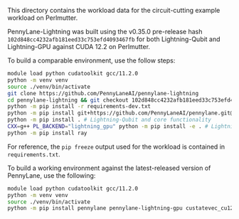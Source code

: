 This directory contains the workload data for the circuit-cutting example workload on Perlmutter.

PennyLane-Lightning was built using the v0.35.0 pre-release hash `102d848cc4232afb181eed33c753efd4093467fb` for both Lightning-Qubit and Lightning-GPU against CUDA 12.2 on Perlmutter.

To build a comparable environment, use the follow steps:

```bash
module load python cudatoolkit gcc/11.2.0
python -m venv venv
source ./venv/bin/activate
git clone https://github.com/PennyLaneAI/pennylane-lightning 
cd pennylane-lightning && git checkout 102d848cc4232afb181eed33c753efd4093467fb
python -m pip install -r requirements-dev.txt
python -m pip install git+https://github.com/PennyLaneAI/pennylane.git@f7bba2b8a21319309b21250073492573f5ee967a#egg=PennyLane
python -m pip install . # Lightning-Qubit and core functionality
CXX=g++ PL_BACKEND="lightning_gpu" python -m pip install -e . # Lightning-GPU
python -m pip install ray
```

For reference, the `pip freeze` output used for the workload is contained in `requirements.txt`.

To build a working environment against the latest-released version of PennyLane, use the following:

```bash
module load python cudatoolkit gcc/11.2.0
python -m venv venv
source ./venv/bin/activate
python -m pip install pennylane pennylane-lightning-gpu custatevec_cu12 ray
```
